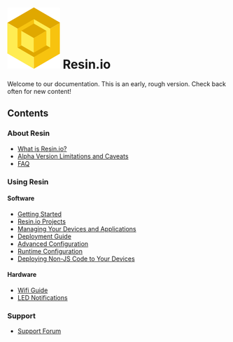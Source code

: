 #  ![logo](img/logo.svg) Resin.io

Welcome to our documentation. This is an early, rough version. Check back often
for new content!

## Contents

### About Resin

* [What is Resin.io?](/pages/about.md)
* [Alpha Version Limitations and Caveats](/pages/caveats.md)
* [FAQ](/pages/faq.md)

### Using Resin

#### Software

* [Getting Started](/pages/gettingStarted.md)
* [Resin.io Projects](/pages/projects.md)
* [Managing Your Devices and Applications](/pages/managingDevicesApps.md)
* [Deployment Guide](/pages/deployment.md)
* [Advanced Configuration](/pages/advanced.md)
* [Runtime Configuration](/pages/runtime.md)
* [Deploying Non-JS Code to Your Devices](/pages/nonjs.md)

#### Hardware

* [Wifi Guide](/pages/wifi.md)
* [LED Notifications](/pages/led.md)

### Support

* [Support Forum](http://support.resin.io/)
